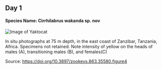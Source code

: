 ## Day 1

#### Species Name: Cirrhilabrus wakanda sp. nov

![Image of Yaktocat](http://images.marinespecies.org/thumbs/138429_cirrhilabrus-wakanda-sp-nov.jpg?w=700)

In situ photographs at 75 m depth, in the east coast of Zanzibar, Tanzania, Africa. Specimens not retained. Note intensity of yellow on the heads of males (A), transitioning males (B), and females(C)

Source: https://doi.org/10.3897/zookeys.863.35580.figure4


